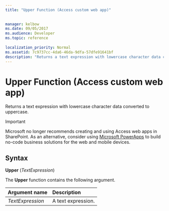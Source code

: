 ```yaml
---
title: "Upper Function (Access custom web app)"
 
 
manager: kelbow
ms.date: 09/05/2017
ms.audience: Developer
ms.topic: reference
  
localization_priority: Normal
ms.assetid: 7c9737cc-4da6-46da-9dfa-57dfe91641bf
description: "Returns a text expression with lowercase character data converted to uppercase."
---
```


# Upper Function (Access custom web app)

Returns a text expression with lowercase character data converted to uppercase.
  
> [!IMPORTANT]
> Microsoft no longer recommends creating and using Access web apps in SharePoint. As an alternative, consider using [Microsoft PowerApps](https://powerapps.microsoft.com/en-us/) to build no-code business solutions for the web and mobile devices. 
  
## Syntax

 **Upper** (*TextExpression*) 
  
The **Upper** function contains the following argument. 
  
|**Argument name**|**Description**|
|:-----|:-----|
| *TextExpression*  <br/> |A text expression.  <br/> |
   

